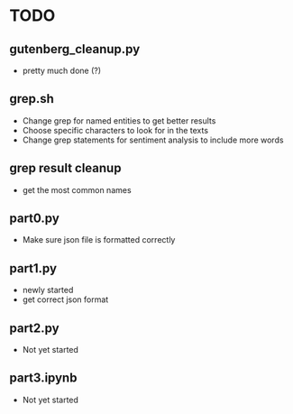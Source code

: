 # TODO

## gutenberg_cleanup.py

* pretty much done (?)

## grep.sh

* Change grep for named entities to get better results
* Choose specific characters to look for in the texts
* Change grep statements for sentiment analysis to include more words

## grep result cleanup

* get the most common names

## part0.py

* Make sure json file is formatted correctly

## part1.py

* newly started
* get correct json format

## part2.py

* Not yet started

## part3.ipynb

* Not yet started
